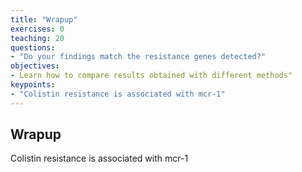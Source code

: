 ```yaml
---
title: "Wrapup"
exercises: 0
teaching: 20
questions:
- "Do your findings match the resistance genes detected?"
objectives:
- Learn how to compare results obtained with different methods"
keypoints:
- "Colistin resistance is associated with mcr-1"
---
```


## Wrapup
Colistin resistance is associated with mcr-1
